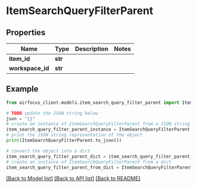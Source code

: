 # ItemSearchQueryFilterParent


## Properties

Name | Type | Description | Notes
------------ | ------------- | ------------- | -------------
**item_id** | **str** |  | 
**workspace_id** | **str** |  | 

## Example

```python
from airfocus_client.models.item_search_query_filter_parent import ItemSearchQueryFilterParent

# TODO update the JSON string below
json = "{}"
# create an instance of ItemSearchQueryFilterParent from a JSON string
item_search_query_filter_parent_instance = ItemSearchQueryFilterParent.from_json(json)
# print the JSON string representation of the object
print(ItemSearchQueryFilterParent.to_json())

# convert the object into a dict
item_search_query_filter_parent_dict = item_search_query_filter_parent_instance.to_dict()
# create an instance of ItemSearchQueryFilterParent from a dict
item_search_query_filter_parent_from_dict = ItemSearchQueryFilterParent.from_dict(item_search_query_filter_parent_dict)
```
[[Back to Model list]](../README.md#documentation-for-models) [[Back to API list]](../README.md#documentation-for-api-endpoints) [[Back to README]](../README.md)


